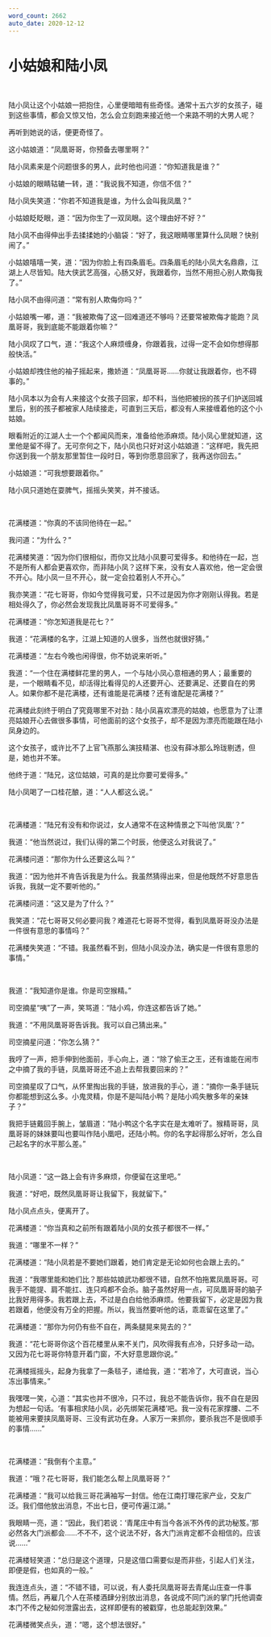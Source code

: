 ```yaml
---
word_count: 2662
auto_date: 2020-12-12
---
```


# 小姑娘和陆小凤

<br>

陆小凤让这个小姑娘一把抱住，心里便暗暗有些奇怪。通常十五六岁的女孩子，碰到这些事情，都会又惊又怕，怎么会立刻跑来接近他一个来路不明的大男人呢？

再听到她说的话，便更奇怪了。

这小姑娘道：“凤凰哥哥，你预备去哪里啊？”

陆小凤素来是个问题很多的男人，此时他也问道：“你知道我是谁？”

小姑娘的眼睛轱辘一转，道：“我说我不知道，你信不信？”

陆小凤失笑道：“你若不知道我是谁，为什么会叫我凤凰？”

小姑娘眨眨眼，道：“因为你生了一双凤眼。这个理由好不好？”

陆小凤不由得伸出手去揉揉她的小脑袋：“好了，我这眼睛哪里算什么凤眼？快别闹了。”

小姑娘嘻嘻一笑，道：“因为你脸上有四条眉毛。四条眉毛的陆小凤大名鼎鼎，江湖上人尽皆知。陆大侠武艺高强，心肠又好，我跟着你，当然不用担心别人欺侮我了。”

陆小凤不由得问道：“常有别人欺侮你吗？”

小姑娘嘴一嘟，道：“我被欺侮了这一回难道还不够吗？还要常被欺侮才能跑？凤凰哥哥，我到底能不能跟着你嘛？”

陆小凤叹了口气，道：“我这个人麻烦缠身，你跟着我，过得一定不会如你想得那般快活。”

小姑娘却拽住他的袖子摇起来，撒娇道：“凤凰哥哥……你就让我跟着你，也不碍事的。”

陆小凤本以为会有人来接这个女孩子回家，却不料，当他把被拐的孩子们护送回城里后，别的孩子都被家人陆续接走，可直到三天后，都没有人来接缠着他的这个小姑娘。

眼看附近的江湖人士一个个都闻风而来，准备给他添麻烦。陆小凤心里就知道，这里他是留不得了。无可奈何之下，陆小凤也只好对这小姑娘道：“这样吧，我先把你送到我一个朋友那里暂住一段时日，等到你愿意回家了，我再送你回去。”

小姑娘道：“可我想要跟着你。”

陆小凤只道她在耍脾气，摇摇头笑笑，并不接话。

<br>

花满楼道：“你真的不该同他待在一起。”

我问道：“为什么？”

花满楼笑道：“因为你们很相似，而你又比陆小凤要可爱得多。和他待在一起，岂不是所有人都会更喜欢你，而非陆小凤？这样下来，没有女人喜欢他，他一定会很不开心。陆小凤一旦不开心，就一定会拉着别人不开心。”

我亦笑道：“花七哥哥，你如今觉得我可爱，只不过是因为你才刚刚认得我。若是相处得久了，你必然会发现我比凤凰哥哥不可爱得多。”

花满楼道：“你怎知道我是花七？”

我道：“花满楼的名字，江湖上知道的人很多，当然也就很好猜。”

花满楼道：“左右今晚也闲得很，你不妨说来听听。”

我道：“一个住在满楼鲜花里的男人，一个与陆小凤心意相通的男人；最重要的是，一个眼睛看不见，却活得比看得见的人还要开心、还要满足、还要自在的男人。如果你都不是花满楼，还有谁能是花满楼？还有谁配是花满楼？”

花满楼此刻终于明白了究竟哪里不对劲：陆小凤喜欢漂亮的姑娘，也愿意为了让漂亮姑娘开心去做很多事情，可他面前的这个女孩子，却不是因为漂亮而能跟在陆小凤身边的。

这个女孩子，或许比不了上官飞燕那么演技精湛、也没有薛冰那么玲珑剔透，但是，她也并不笨。

他终于道：“陆兄，这位姑娘，可真的是比你要可爱得多。”

陆小凤喝了一口桂花酿，道：“人人都这么说。”

<br>

花满楼道：“陆兄有没有和你说过，女人通常不在这种情景之下叫他‘凤凰’？”

我道：“他当然说过，我们认得的第二个时辰，他便这么对我说了。”

花满楼问道：“那你为什么还要这么叫？”

我道：“因为他并不肯告诉我是为什么。我虽然猜得出来，但是他既然不好意思告诉我，我就一定不要听他的。”

花满楼问道：“这又是为了什么？”

我笑道：“花七哥哥又何必要问我？难道花七哥哥不觉得，看到凤凰哥哥没办法是一件很有意思的事情吗？”

花满楼失笑道：“不错。我虽然看不到，但陆小凤没办法，确实是一件很有意思的事情。”

<br>

我道：“我知道你是谁。你是司空猴精。”

司空摘星“咦”了一声，笑骂道：“陆小鸡，你连这都告诉了她。”

我道：“不用凤凰哥哥告诉我。我可以自己猜出来。”

司空摘星问道：“你怎么猜？”

我哼了一声，把手伸到他面前，手心向上，道：“除了偷王之王，还有谁能在闹市之中摘了我的手链，凤凰哥哥还不追上去帮我要回来的？”

司空摘星叹了口气，从怀里掏出我的手链，放进我的手心，道：“摘你一条手链玩你都能想到这么多。小鬼灵精，你是不是叫陆小鸭？是陆小鸡失散多年的亲妹子？”

我把手链戴回手腕上，皱眉道：“陆小鸭这个名字实在是太难听了。猴精哥哥，凤凰哥哥的妹妹要叫也要叫作陆小凰吧，还陆小鸭。你的名字起得那么好听，怎么自己起名字的水平那么差。”

<br>

陆小凤道：“这一路上会有许多麻烦，你便留在这里吧。”

我道：“好吧，既然凤凰哥哥让我留下，我就留下。”

陆小凤点点头，便离开了。

花满楼道：“你当真和之前所有跟着陆小凤的女孩子都很不一样。”

我道：“哪里不一样？”

花满楼道：“陆小凤若是不要她们跟着，她们肯定是无论如何也会跟上去的。”

我道：“我哪里能和她们比？那些姑娘武功都很不错，自然不怕拖累凤凰哥哥。可我手不能提、肩不能扛、连只鸡都不会杀。脑子虽然好用一点，可凤凰哥哥的脑子比我好用得多。我若跟上去，不过是白白给他添麻烦。他要我留下，必定是因为我若跟着，他便没有万全的把握。所以，我当然要听他的话，乖乖留在这里了。”

花满楼道：“那你为何仍有些不自在，两条腿晃来晃去的？”

我道：“花七哥哥你这个百花楼里从来不关门，风吹得我有点冷，只好多动一动。又因为花七哥哥你特意开着门窗，不大好意思跟你说。”

花满楼摇摇头，起身为我拿了一条毯子，递给我，道：“若冷了，大可直说，当心冻出事情来。”

我嘿嘿一笑，心道：“其实也并不很冷，只不过，我总不能告诉你，我不自在是因为想起一句话。‘有事相求陆小凤，必先绑架花满楼’吧。我一没有花家撑腰、二不能被用来要挟凤凰哥哥、三没有武功在身。人家万一来抓你，要杀我岂不是很顺手的事情……”

<br>

花满楼道：“我倒有个主意。”

我道：“哦？花七哥哥，我们能怎么帮上凤凰哥哥？”

花满楼道：“我可以给我三哥花满袖写一封信。他在江南打理花家产业，交友广泛。我们借他放出消息，不出七日，便可传遍江湖。”

我眼睛一亮，道：“因此，我们若说：‘青尾庄中有当今各派不外传的武功秘笈。’那必然各大门派都会……不不不，这个说法不好，各大门派肯定都不会相信的。应该说……”

花满楼轻笑道：“总归是这个道理，只是这借口需要似是而非些，引起人们关注，即便是假，也如真的一般。”

我连连点头，道：“不错不错，可以说，有人委托凤凰哥哥去青尾山庄查一件事情。然后，再雇几个人在茶楼酒肆分别放出消息，各说成不同门派的掌门托他调查本门不传之秘如何泄露出去，这样即便有的被戳穿，也总能起到效果。”

花满楼微笑点头，道：“嗯，这个想法很好。”

